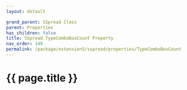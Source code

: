 ```yaml
---
layout: default

grand_parent: SSpread Class
parent: Properties
has_children: false
title: SSpread.TypeComboBoxCount Property
nav_order: 149
permalink: /package/extension5/sspread/properties/TypeComboBoxCount
---
```

# {{ page.title }}